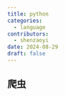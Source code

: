 ```yaml
---
title: python
categories:
  - language
contributors:
  - shenzaoyi
date: 2024-08-29
draft: false
---
```

## 爬虫
